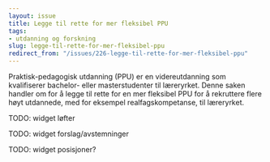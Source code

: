 ```yaml
---
layout: issue
title: Legge til rette for mer fleksibel PPU
tags:
- utdanning og forskning
slug: legge-til-rette-for-mer-fleksibel-ppu
redirect_from: "/issues/226-legge-til-rette-for-mer-fleksibel-ppu"
---
```


Praktisk-pedagogisk utdanning (PPU) er en videreutdanning som kvalifiserer bachelor- eller masterstudenter til læreryrket. Denne saken handler om for å legge til rette for en mer fleksibel PPU for å rekruttere flere høyt utdannede, med for eksempel realfagskompetanse, til læreryrket.

TODO: widget løfter

TODO: widget forslag/avstemninger

TODO: widget posisjoner?

